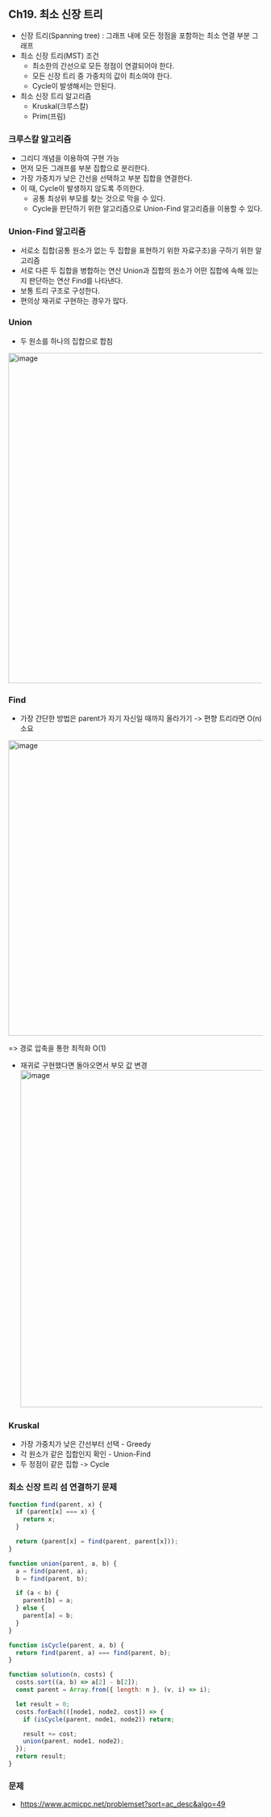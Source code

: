 ## Ch19. 최소 신장 트리

- 신장 트리(Spanning tree) : 그래프 내에 모든 정점을 포함하는 최소 연결 부분 그래프
- 최소 신장 트리(MST) 조건
  - 최소한의 간선으로 모든 정점이 연결되어야 한다.
  - 모든 신장 트리 중 가중치의 값이 최소여야 한다.
  - Cycle이 발생해서는 안된다.
- 최소 신장 트리 알고리즘
  - Kruskal(크루스칼)
  - Prim(프림)

### 크루스칼 알고리즘

- 그리디 개념을 이용하여 구현 가능
- 먼저 모든 그래프를 부분 집합으로 분리한다.
- 가장 가중치가 낮은 간선을 선택하고 부분 집합을 연결한다.
- 이 때, Cycle이 발생하지 않도록 주의한다.
  - 공통 최상위 부모를 찾는 것으로 막을 수 있다.
  - Cycle을 판단하기 위한 알고리즘으로 Union-Find 알고리즘을 이용할 수 있다.

### Union-Find 알고리즘

- 서로소 집합(공통 원소가 없는 두 집합을 표현하기 위한 자료구조)을 구하기 위한 알고리즘
- 서로 다른 두 집합을 병합하는 연산 Union과 집합의 원소가 어떤 집합에 속해 있는지 판단하는 연산 Find를 나타낸다.
- 보통 트리 구조로 구성한다.
- 편의상 재귀로 구현하는 경우가 많다.

### Union

- 두 원소를 하나의 집합으로 합침

<img width="655" alt="image" src="https://github.com/pipisebastian/algorithm-study/assets/78250089/1ffdb9fb-50cc-4875-9ff0-3d6f68615276">

### Find

- 가장 간단한 방법은 parent가 자기 자신일 때까지 올라가기
  -> 편향 트리라면 O(n) 소요

<img width="586" alt="image" src="https://github.com/pipisebastian/algorithm-study/assets/78250089/8f370c09-dc43-4c6f-82e1-1b0cf51013a7">

=> 경로 압축을 통한 최적화 O(1)

- 재귀로 구현했다면 돌아오면서 부모 값 변경
  <img width="669" alt="image" src="https://github.com/pipisebastian/algorithm-study/assets/78250089/66efc176-d133-4ae0-96f9-2a7e88612932">

### Kruskal

- 가장 가중치가 낮은 간선부터 선택 - Greedy
- 각 원소가 같은 집합인지 확인 - Union-Find
- 두 정점이 같은 집합 -> Cycle

### 최소 신장 트리 섬 연결하기 문제

```js
function find(parent, x) {
  if (parent[x] === x) {
    return x;
  }

  return (parent[x] = find(parent, parent[x]));
}

function union(parent, a, b) {
  a = find(parent, a);
  b = find(parent, b);

  if (a < b) {
    parent[b] = a;
  } else {
    parent[a] = b;
  }
}

function isCycle(parent, a, b) {
  return find(parent, a) === find(parent, b);
}

function solution(n, costs) {
  costs.sort((a, b) => a[2] - b[2]);
  const parent = Array.from({ length: n }, (v, i) => i);

  let result = 0;
  costs.forEach(([node1, node2, cost]) => {
    if (isCycle(parent, node1, node2)) return;

    result += cost;
    union(parent, node1, node2);
  });
  return result;
}
```

### 문제

- https://www.acmicpc.net/problemset?sort=ac_desc&algo=49
